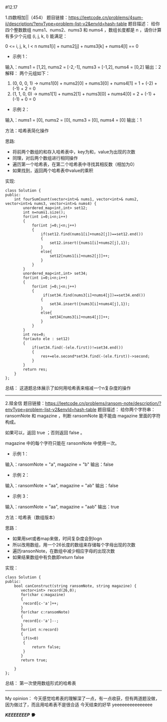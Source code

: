 #12.17

1.四数相加||（454）
题目链接：https://leetcode.cn/problems/4sum-ii/description/?envType=problem-list-v2&envId=hash-table
题目描述：
给你四个整数数组 nums1、nums2、nums3 和 nums4 ，数组长度都是 n ，请你计算有多少个元组 (i, j, k, l) 能满足：

0 <= i, j, k, l < n
nums1[i] + nums2[j] + nums3[k] + nums4[l] == 0

 

- 示例 1：

输入：nums1 = [1,2], nums2 = [-2,-1], nums3 = [-1,2], nums4 = [0,2]
输出：2
解释：
两个元组如下：
1. (0, 0, 0, 1) -> nums1[0] + nums2[0] + nums3[0] + nums4[1] = 1 + (-2) + (-1) + 2 = 0
2. (1, 1, 0, 0) -> nums1[1] + nums2[1] + nums3[0] + nums4[0] = 2 + (-1) + (-1) + 0 = 0

- 示例 2：

输入：nums1 = [0], nums2 = [0], nums3 = [0], nums4 = [0]
输出：1

方法：哈希表简化操作

思路:
- 将前两个数组的和存入哈希表中，key为和，value为出现的次数
- 同理，对后两个数组进行相同操作
- 遍历第一个哈希表，在第二个哈希表中寻找其相反数（相加为0）
- 如果找到，返回两个哈希表中value的乘积

实现:
```
class Solution {
public:
    int fourSumCount(vector<int>& nums1, vector<int>& nums2, vector<int>& nums3, vector<int>& nums4) {
        unordered_map<int,int> set12;
        int n=nums1.size();
        for(int i=0;i<n;i++)
        {
            for(int j=0;j<n;j++)
            {
                if(set12.find(nums1[i]+nums2[j])==set12.end())
                {
                    set12.insert({nums1[i]+nums2[j],1});
                }
                else{
                    set12[nums1[i]+nums2[j]]++;
                }
            }
        }
        unordered_map<int,int> set34;
        for(int i=0;i<n;i++)
        {
            for(int j=0;j<n;j++)
            {
                 if(set34.find(nums3[i]+nums4[j])==set34.end())
                {
                    set34.insert({nums3[i]+nums4[j],1});
                }
                else{
                    set34[nums3[i]+nums4[j]]++;
                }
            }
        }
        int res=0;
        for(auto ele : set12)
        {
            if(set34.find(-(ele.first))!=set34.end())
            {
                res+=ele.second*set34.find(-(ele.first))->second;
            }
        }
        return res;        
    }
};
```
总结：
这道题总体展示了如何用哈希表来缩减一个n复杂度的操作
***
2.赎金信
题目链接：https://leetcode.cn/problems/ransom-note/description/?envType=problem-list-v2&envId=hash-table
题目描述：
给你两个字符串：ransomNote 和 magazine ，判断 ransomNote 能不能由 magazine 里面的字符构成。

如果可以，返回 true ；否则返回 false 。

magazine 中的每个字符只能在 ransomNote 中使用一次。

 

- 示例 1：

输入：ransomNote = "a", magazine = "b"
输出：false

- 示例 2：

输入：ransomNote = "aa", magazine = "ab"
输出：false

- 示例 3：

输入：ransomNote = "aa", magazine = "aab"
输出：true

方法：哈希表（数组版本）

思路：
- 如果用set或者map来做，时间复杂度会到logn
- 所以改用数组，用一个26长度的数组来存储每个字母出现的次数
- 遍历ransonNote，在数组中减少相应字母的出现次数
- 如果结果数组中有负数即return false

实现：
```
class Solution {
public:
    bool canConstruct(string ransomNote, string magazine) {
       vector<int> record(26,0);
       for(char c:magazine)
       {
        record[c-'a']++;
       }
       for(char c:ransomNote)
       {
        record[c-'a']--;
       }
       for(int n:record)
       {
        if(n<0)
        {
            return false;
        }
       }
       return true;
        
    }
};
```

总结：
第一次使用数组形式的哈希表

***
My opinion：
今天感觉哈希表的理解深了一点，有一点收获，但有两道题没做，因为做过了，而且用哈希表不是很合适
今天结束的好早 yeeeeeeeeeeeeeee


***KEEEEEEEP 🐕***
